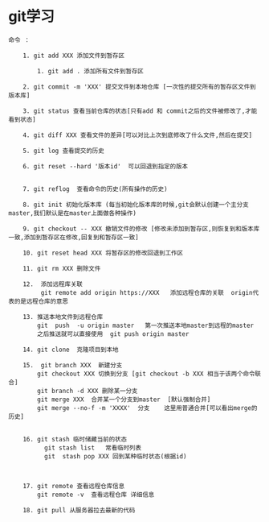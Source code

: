 # git学习
	命令 ：
		
		1. git add XXX 添加文件到暂存区
					
			1. git add . 添加所有文件到暂存区
				
		2. git commit -m 'XXX' 提交文件到本地仓库 [一次性的提交所有的暂存区文件到版本库]
				
		3. git status 查看当前仓库的状态[只有add 和 commit之后的文件被修改了,才能看到状态]
				
		4. git diff XXX 查看文件的差异[可以对比上次到底修改了什么文件,然后在提交]
				
		5. git log 查看提交的历史
				
		6. git reset --hard '版本id'  可以回退到指定的版本
				
		
		7. git reflog  查看命令的历史(所有操作的历史)
		
		8. git init 初始化版本库 (每当初始化版本库的时候,git会默认创建一个主分支master,我们默认是在master上面做各种操作)
		
		9. git checkout -- XXX 撤销文件的修改 [修改未添加到暂存区,则恢复到和版本库一致,添加到暂存区在修改,回复到和暂存区一致]

		10. git reset head XXX 将暂存区的修改回退到工作区

		11. git rm XXX 删除文件  

		12.  添加远程库关联 
			 git remote add origin https://XXX   添加远程仓库的关联  origin代表的是远程仓库的意思

		13. 推送本地文件到远程仓库
			git  push  -u origin master   第一次推送本地master到远程的master
			之后推送就可以直接使用  git push origin master

		14. git clone  克隆项目到本地

		15.  git branch XXX  新建分支	
			git checkout XXX 切换到分支 [git checkout -b XXX 相当于该两个命令联合]
			git branch -d XXX 删除某一分支 
			git merge XXX  合并某一个分支到master  [默认强制合并]
			git merge --no-f -m 'XXXX'  分支    这里用普通合并[可以看出merge的历史]

			
		16. git stash 临时储藏当前的状态
		      git stash list   常看临时列表  
		      git  stash pop XXX 回到某种临时状态(根据id)



		17. git remote 查看远程仓库信息
			git remote -v  查看远程仓库 详细信息

		18. git pull 从服务器拉去最新的代码

		